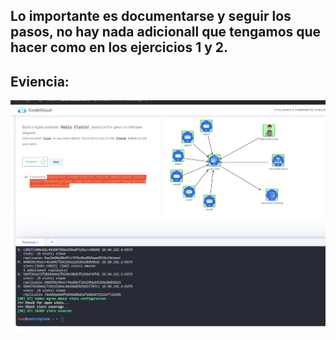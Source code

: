## Lo importante es documentarse y seguir los pasos, no hay nada adicionall que tengamos que hacer como en los ejercicios 1 y 2.

## Eviencia:

  ![Challenge-4-completado](./Doc/challenge-4-ok.png?raw=true " Challenge-4-completado ")